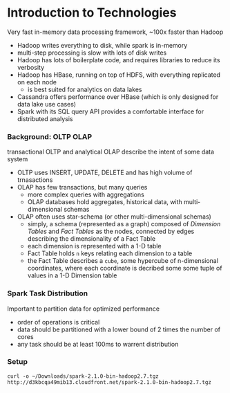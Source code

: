 # Introduction to Technologies
Very fast in-memory data processing framework, ~100x faster than Hadoop
- Hadoop writes everything to disk, while spark is in-memory
- multi-step processing is slow with lots of disk writes
- Hadoop has lots of boilerplate code, and requires libraries to reduce its verbosity
- Hadoop has HBase, running on top of HDFS, with everything replicated on each node
  - is best suited for analytics on data lakes 
- Cassandra offers performance over HBase (which is only designed for data lake use cases)
- Spark with its SQL query API provides a comfortable interface for distributed analysis

### Background: OLTP OLAP
transactional OLTP and analytical OLAP describe the intent of some data system
- OLTP uses INSERT, UPDATE, DELETE and has high volume of trnasactions
- OLAP has few transactions, but many queries
  - more complex queries with aggregations
  - OLAP databases hold aggregates, historical data, with multi-dimensional schemas
- OLAP often uses star-schema (or other multi-dimensional schemas)
  - simply, a schema (represented as a graph) composed of *Dimension Tables* and *Fact Tables* as the nodes, connected by edges describing the dimensionality of a Fact Table
  - each dimension is represented with a 1-D table
  - Fact Table holds `n` keys relating each dimension to a table
  - the Fact Table describes a `cube`, some hypercube of n-dimensional coordinates, where each coordinate is decribed some some tuple of values in a 1-D Dimension table

### Spark Task Distribution
Important to partition data for optimized performance
- order of operations is critical
- data should be partitioned with a lower bound of 2 times the number of cores 
- any task should be at least 100ms to warrent distribution

### Setup
```
curl -o ~/Downloads/spark-2.1.0-bin-hadoop2.7.tgz http://d3kbcqa49mib13.cloudfront.net/spark-2.1.0-bin-hadoop2.7.tgz
